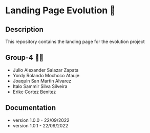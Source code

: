 # Landing Page Evolution 🧬

## Description
This repository contains the landing page for the evolution project

## Group-4 👨‍💻
* Julio Alexander Salazar Zapata
* Yordy Rolando Mochcco Atauje
* Joaquin San Martin Alvarez
* Italo Sammir Silva Silveira
* Erikc Cortez Benitez

## Documentation
* version 1.0.0 - 22/09/2022
* version 1.0.1 - 22/09/2022